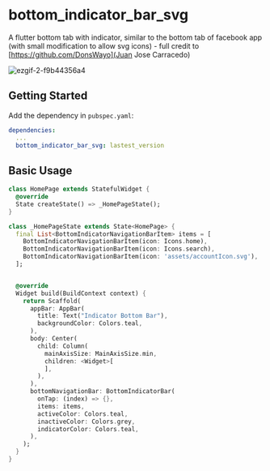 # bottom_indicator_bar_svg

A flutter bottom tab with indicator, similar to the bottom tab of facebook app 
(with small modification to allow svg icons) - full credit to [https://github.com/DonsWayo](Juan Jose Carracedo)

![ezgif-2-f9b44356a4](https://user-images.githubusercontent.com/4716711/150592290-a2fcf5a9-d3bc-46f9-84f0-04d0cb84cfa8.gif "bottom_indicator_bar")


## Getting Started

Add the dependency in `pubspec.yaml`:

```yaml
dependencies:
  ...
  bottom_indicator_bar_svg: lastest_version
```

## Basic Usage


```dart
class HomePage extends StatefulWidget {
  @override
  State createState() => _HomePageState();
}

class _HomePageState extends State<HomePage> {
  final List<BottomIndicatorNavigationBarItem> items = [
    BottomIndicatorNavigationBarItem(icon: Icons.home),
    BottomIndicatorNavigationBarItem(icon: Icons.search),
    BottomIndicatorNavigationBarItem(icon: 'assets/accountIcon.svg'),
  ];


  @override
  Widget build(BuildContext context) {
    return Scaffold(
      appBar: AppBar(
        title: Text("Indicator Bottom Bar"),
        backgroundColor: Colors.teal,
      ),
      body: Center(
        child: Column(
          mainAxisSize: MainAxisSize.min,
          children: <Widget>[
          ],
        ),
      ),
      bottomNavigationBar: BottomIndicatorBar(
        onTap: (index) => {},
        items: items,
        activeColor: Colors.teal,
        inactiveColor: Colors.grey,
        indicatorColor: Colors.teal,
      ),
    );
  }
}
```
